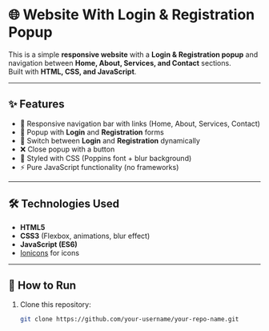 # 🌐 Website With Login & Registration Popup

This is a simple **responsive website** with a **Login & Registration popup** and navigation between **Home, About, Services, and Contact** sections.  
Built with **HTML, CSS, and JavaScript**.

---

## ✨ Features
- 📌 Responsive navigation bar with links (Home, About, Services, Contact)  
- 🔑 Popup with **Login** and **Registration** forms  
- 🔄 Switch between **Login** and **Registration** dynamically  
- ❌ Close popup with a button  
- 🎨 Styled with CSS (Poppins font + blur background)  
- ⚡ Pure JavaScript functionality (no frameworks)  

---

## 🛠️ Technologies Used
- **HTML5**  
- **CSS3** (Flexbox, animations, blur effect)  
- **JavaScript (ES6)**  
- [Ionicons](https://ionic.io/ionicons) for icons  

---


## 🚀 How to Run
1. Clone this repository:
   ```bash
   git clone https://github.com/your-username/your-repo-name.git
